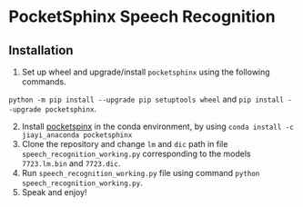 # PocketSphinx Speech Recognition

## Installation

1. Set up wheel and upgrade/install `pocketsphinx` using the following commands.

`python -m pip install --upgrade pip setuptools wheel` and
`pip install --upgrade pocketsphinx`.

2. Install [pocketspinx]((https://anaconda.org/jiayi_anaconda/pocketsphinx)) in the conda environment, by using `conda install -c jiayi_anaconda pocketsphinx `
3. Clone the repository and change `lm` and `dic` path in file `speech_recognition_working.py` corresponding to the models `7723.lm.bin` and `7723.dic`.
4. Run `speech_recognition_working.py` file using command `python speech_recognition_working.py`.
5. Speak and enjoy!
